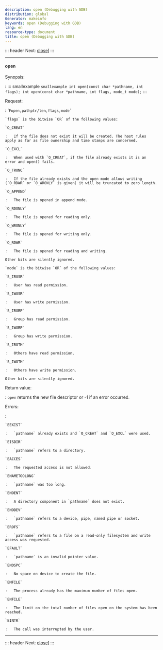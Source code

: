 ```yaml
---
description: open (Debugging with GDB)
distribution: global
Generator: makeinfo
keywords: open (Debugging with GDB)
lang: en
resource-type: document
title: open (Debugging with GDB)
---
```

::: header
Next: [close](close.html#close)]
:::

---

#### open

Synopsis:

:   ::: smallexample
``smallexample int open(const char *pathname, int flags); int open(const char *pathname, int flags, mode_t mode);``
:::

Request:

:   '`Fopen,pathptr/len,flags,mode`'

```
`flags` is the bitwise `OR` of the following values:

`O_CREAT`

:   If the file does not exist it will be created. The host rules apply as far as file ownership and time stamps are concerned.

`O_EXCL`

:   When used with `O_CREAT`, if the file already exists it is an error and open() fails.

`O_TRUNC`

:   If the file already exists and the open mode allows writing (`O_RDWR` or `O_WRONLY` is given) it will be truncated to zero length.

`O_APPEND`

:   The file is opened in append mode.

`O_RDONLY`

:   The file is opened for reading only.

`O_WRONLY`

:   The file is opened for writing only.

`O_RDWR`

:   The file is opened for reading and writing.

Other bits are silently ignored.

`mode` is the bitwise `OR` of the following values:

`S_IRUSR`

:   User has read permission.

`S_IWUSR`

:   User has write permission.

`S_IRGRP`

:   Group has read permission.

`S_IWGRP`

:   Group has write permission.

`S_IROTH`

:   Others have read permission.

`S_IWOTH`

:   Others have write permission.

Other bits are silently ignored.
```

Return value:

:   `open` returns the new file descriptor or -1 if an error occurred.

Errors:

:

```
`EEXIST`

:   `pathname` already exists and `O_CREAT` and `O_EXCL` were used.

`EISDIR`

:   `pathname` refers to a directory.

`EACCES`

:   The requested access is not allowed.

`ENAMETOOLONG`

:   `pathname` was too long.

`ENOENT`

:   A directory component in `pathname` does not exist.

`ENODEV`

:   `pathname` refers to a device, pipe, named pipe or socket.

`EROFS`

:   `pathname` refers to a file on a read-only filesystem and write access was requested.

`EFAULT`

:   `pathname` is an invalid pointer value.

`ENOSPC`

:   No space on device to create the file.

`EMFILE`

:   The process already has the maximum number of files open.

`ENFILE`

:   The limit on the total number of files open on the system has been reached.

`EINTR`

:   The call was interrupted by the user.
```

---

::: header
Next: [close](close.html#close)]
:::
